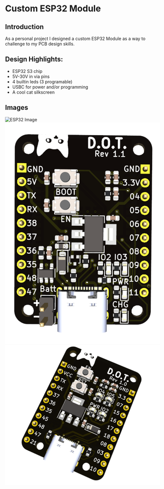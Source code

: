 # Custom ESP32 Module

## Introduction
As a personal project I designed a custom ESP32 Module as a way to challenge to my PCB design skills.

## Design Highlights:

- ESP32 S3 chip
- 5V-30V in via pins
- 4 builtin leds (3 programable)
- USBC for power and/or programming
- A cool cat silkscreen

## Images
![ESP32 Image](/Images/DOT_ESP32_3.png)
![ESP32 Image](/Images/DOT_ESP32_2.png)
![ESP32 Image](/Images/DOT_ESP32.png)

